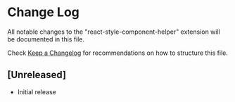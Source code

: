 # Change Log

All notable changes to the "react-style-component-helper" extension will be documented in this file.

Check [Keep a Changelog](http://keepachangelog.com/) for recommendations on how to structure this file.

## [Unreleased]

- Initial release